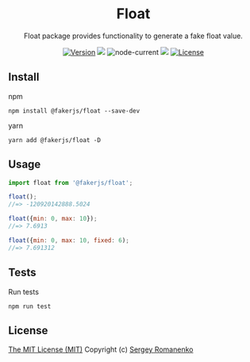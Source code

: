 <h1 align="center">Float</h1>
<p align="center">
Float package provides functionality to generate a fake float value.
</p>

<p align="center">
<a href="https://github.com/faker-javascript/float/releases"><img alt="Version" src="https://img.shields.io/github/release/faker-javascript/float.svg?label=version&color=green"></a> <img src="https://img.shields.io/npm/dt/@fakerjs/float"> <img alt="node-current" src="https://img.shields.io/node/v/@fakerjs/float"> <a href="https://github.com/faker-javascript/float/actions/workflows/ci.yml"><img src="https://github.com/faker-javascript/float/actions/workflows/ci.yml/badge.svg"></a> <a href="https://github.com/faker-javascript/float"><img src="https://img.shields.io/badge/license-MIT-blue.svg?color=green" alt="License"></a>
</p>

## Install

npm
```
npm install @fakerjs/float --save-dev
```

yarn
```
yarn add @fakerjs/float -D
```

## Usage

```js
import float from '@fakerjs/float';

float();
//=> -120920142888.5024

float({min: 0, max: 10});
//=> 7.6913

float({min: 0, max: 10, fixed: 6);
//=> 7.691312
```

## Tests

Run tests

```
npm run test
```

## License
[The MIT License (MIT)](https://github.com/faker-javascript/float/blob/master/LICENSE)
Copyright (c) [Sergey Romanenko](https://github.com/Awilum)
